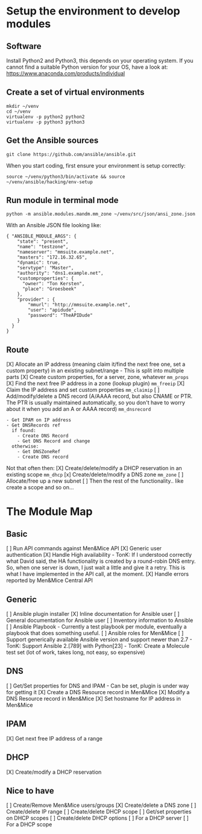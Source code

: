 # Setup the environment to develop modules

## Software

Install Python2 and Python3, this depends on your operating
system. If you cannot find a suitable Python version for your OS,
have a look at: https://www.anaconda.com/products/individual

## Create a set of virtual environments

```
mkdir ~/venv
cd ~/venv
virtualenv -p python2 python2
virtualenv -p python3 python3
```

## Get the Ansible sources

```
git clone https://github.com/ansible/ansible.git
```

When you start coding, first ensure your environment is setup
correctly:

```
source ~/venv/python3/bin/activate && source ~/venv/ansible/hacking/env-setup
```

## Run module in terminal mode

```
python -m ansible.modules.mandm.mm_zone ~/venv/src/json/ansi_zone.json
```

With an Ansible JSON file looking like:

```
{ "ANSIBLE_MODULE_ARGS": {
    "state": "present",
    "name": "testzone",
    "nameserver": "mmsuite.example.net",
    "masters": "172.16.32.65",
    "dynamic": true,
    "servtype": "Master",
    "authority": "dns1.example.net",
    "customproperties": {
      "owner": "Ton Kersten",
      "place": "Groesbeek"
    },
    "provider" : {
        "mmurl": "http://mmsuite.example.net",
        "user": "apidude",
        "password": "TheAPIDude"
    }
  }
}
```

## Route

[X] Allocate an IP address (meaning claim it/find the next free one, set
    a custom property) in an existing subnet/range
    - This is split into multiple parts
      [X] Create custom properties, for a server, zone, whatever
          `mm_props`
      [X] Find the next free IP address in a zone (lookup plugin)
          `mm_freeip`
      [X] Claim the IP address and set custom properties
          `mm_claimip`
[ ] Add/modify/delete a DNS record (A/AAAA record, but also CNAME or
    PTR. The PTR is usually maintained automatically, so you don't have
    to worry about it when you add an A or AAAA record)
    `mm_dnsrecord`

    - Get IPAM on IP address
    - Get DNSRecords ref
      if found:
        - Create DNS Record
        - Get DNS Record and change
      otherwise:
        - Get DNSZoneRef
        - Create DNS record

Not that often then:
[X] Create/delete/modify a DHCP reservation in an existing scope
    `mm_dhcp`
[x] Create/delete/modify a DNS zone
    `mm_zone`
[ ] Allocate/free up a new subnet
[ ] Then the rest of the functionality.. like create a scope and so on...


# The Module Map

## Basic

[ ] Run API commands against Men&Mice API
    [X] Generic user authentication
    [X] Handle High availability
        - TonK: If I understood correctly what David said, the HA
          functionality is created by a round-robin DNS entry.
          So, when one server is down, I just wait a little and
          give it a retry. This is what I have implemented in
          the API call, at the moment.
    [X] Handle errors reported by Men&Mice Central API

## Generic

[ ] Ansible plugin installer
[X] Inline documentation for Ansible user
[ ] General documentation for Ansible user
[ ] Inventory information to Ansible
[ ] Ansible Playbook
    - Currently a test playbook per module, eventually a playbook
      that does something useful.
[ ] Ansible roles for Men&Mice
[ ] Support generically available Ansible version and
    support newer than 2.7
    - TonK: Support Ansible 2.[789] with Python[23]
    - TonK: Create a Molecule test set (lot of work, takes long, not
      easy, so expensive)

## DNS

[ ] Get/Set properties for DNS and IPAM
    - Can be set, plugin is under way for getting it
[X] Create a DNS Resource record in Men&Mice
[X] Modify a DNS Resource record in Men&Mice
[X] Set hostname for IP address in Men&Mice

## IPAM

[X] Get next free IP address of a range

## DHCP

[X] Create/modify a DHCP reservation

## Nice to have

[ ] Create/Remove Men&Mice users/groups
[X] Create/delete a DNS zone
[ ] Create/delete IP range
[ ] Create/delete DHCP scope
[ ] Get/set properties on DHCP scopes
[ ] Create/delete DHCP options
    [ ] For a DHCP server
    [ ] For a DHCP scope

